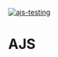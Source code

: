 [![ajs-testing](https://github.com/CrowMEV/ajs-promises/actions/workflows/actions.yaml/badge.svg)](https://github.com/CrowMEV/ajs-promises/actions/workflows/actions.yaml)

# AJS
